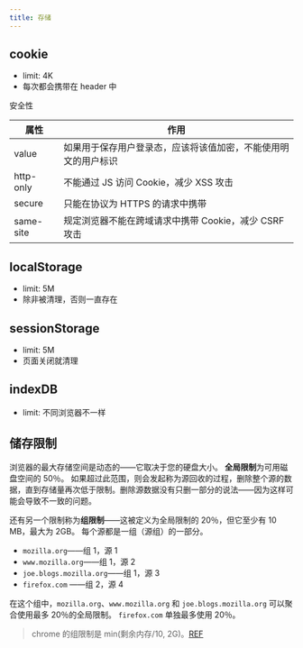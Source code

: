 ```yaml
---
title: 存储
---
```


## cookie

- limit: 4K
- 每次都会携带在 header 中

安全性

| 属性      | 作用                                                           |
| --------- | -------------------------------------------------------------- |
| value     | 如果用于保存用户登录态，应该将该值加密，不能使用明文的用户标识 |
| http-only | 不能通过 JS 访问 Cookie，减少 XSS 攻击                         |
| secure    | 只能在协议为 HTTPS 的请求中携带                                |
| same-site | 规定浏览器不能在跨域请求中携带 Cookie，减少 CSRF 攻击          |

## localStorage

- limit: 5M
- 除非被清理，否则一直存在

## sessionStorage

- limit: 5M
- 页面关闭就清理

## indexDB

- limit: 不同浏览器不一样

## 储存限制

浏览器的最大存储空间是动态的——它取决于您的硬盘大小。 **全局限制**为可用磁盘空间的 50％。
如果超过此范围，则会发起称为源回收的过程，删除整个源的数据，直到存储量再次低于限制。删除源数据没有只删一部分的说法——因为这样可能会导致不一致的问题。

还有另一个限制称为**组限制**——这被定义为全局限制的 20％，但它至少有 10 MB，最大为 2GB。 每个源都是一组（源组）的一部分。

- `mozilla.org`——组 1，源 1
- `www.mozilla.org`——组 1，源 2
- `joe.blogs.mozilla.org`——组 1，源 3
- `firefox.com` ——组 2，源 4

在这个组中，`mozilla.org`、`www.mozilla.org` 和 `joe.blogs.mozilla.org` 可以聚合使用最多 20％的全局限制。 `firefox.com` 单独最多使用 20％。

> chrome 的组限制是 min(剩余内存/10, 2G)。[REF](https://chromium.googlesource.com/chromium/src/+/refs/heads/master/storage/browser/quota/quota_settings.cc#68)
